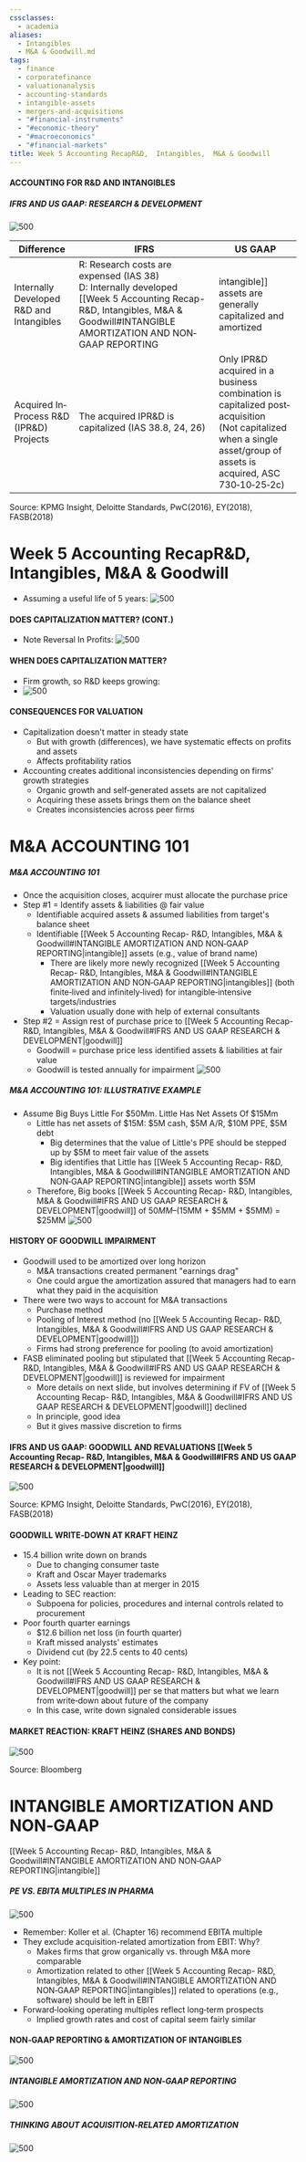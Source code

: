 ```yaml
---
cssclasses:
  - academia
aliases:
  - Intangibles
  - M&A & Goodwill.md
tags:
  - finance
  - corporatefinance
  - valuationanalysis
  - accounting-standards
  - intangible-assets
  - mergers-and-acquisitions
  - "#financial-instruments"
  - "#economic-theory"
  - "#macroeconomics"
  - "#financial-markets"
title: Week 5 Accounting RecapR&D,  Intangibles,  M&A & Goodwill
---
```


#### ACCOUNTING FOR R&D AND INTANGIBLES

##### IFRS AND US GAAP: RESEARCH & DEVELOPMENT

 ![500](4d4cb8293711aed5b6cd43714ad9c35d.png)

| Difference                               | IFRS                                                                                                                           | US GAAP                                                                                                                                                                                                                                                                                                                                       |
| ---------------------------------------- | ------------------------------------------------------------------------------------------------------------------------------ | --------------------------------------------------------------------------------------------------------------------------------------------------------------------------------------------------------------------------------------------------------------------------------------------------------------------------------------------- |
| Internally Developed R&D and Intangibles | R: Research costs are expensed (IAS 38) <br> D: Internally developed [[Week 5 Accounting Recap- R&D,  Intangibles,  M&A & Goodwill#INTANGIBLE AMORTIZATION AND NON‐GAAP REPORTING|intangible]] assets are generally capitalized and amortized | R&D: costs are generally expensed as incurred (ASC 730)<br>D: Exception for software  <br>- special capitalization criteria:  <br>• Software developed for internal use (application development stage)  <br>• Software developed for sale to third parties (technological feasibility)  <br>• Website development cost (under IFRS expensed) |
| Acquired In‐Process R&D (IPR&D) Projects | The acquired IPR&D is capitalized (IAS 38.8,       24,       26)                                                                           | Only IPR&D acquired in a business combination is capitalized post‐acquisition <br> (Not capitalized when a single asset/group of assets is acquired,       ASC 730‐10‐25‐2c)                                                                                                                                                                        |

Source: KPMG Insight,  Deloitte Standards,  PwC(2016),  EY(2018),  FASB(2018)

# Week 5 Accounting RecapR&D,  Intangibles,  M&A & Goodwill
- Assuming a useful life of 5 years:
 ![500](1200e8eb7d1c38aa5c40ac996b0291f4.png)
#### DOES CAPITALIZATION MATTER? (CONT.)
- Note Reversal In Profits:
 ![500](362ef8d8cf2d5b0e3a9af9f015e5acfe.png)

#### WHEN DOES CAPITALIZATION MATTER?
- Firm growth,  so R&D keeps growing:
-  ![500](f3e598114304fa21a358caf916b8b665.png)

#### CONSEQUENCES FOR VALUATION

- Capitalization doesn't matter in steady state
	- But with growth (differences),  we have systematic effects on profits and assets
	- Affects profitability ratios
- Accounting creates additional inconsistencies depending on firms' growth strategies
	- Organic growth and self‐generated assets are not capitalized
	- Acquiring these assets brings them on the balance sheet
	- Creates inconsistencies across peer firms

# M&A ACCOUNTING 101

##### M&A ACCOUNTING 101
- Once the acquisition closes,  acquirer must allocate the purchase price
- Step #1 = Identify assets & liabilities @ fair value
	- Identifiable acquired assets & assumed liabilities from target's balance sheet
	- Identifiable [[Week 5 Accounting Recap- R&D,  Intangibles,  M&A & Goodwill#INTANGIBLE AMORTIZATION AND NON‐GAAP REPORTING|intangible]] assets (e.g.,  value of brand name)
		- There are likely more newly recognized [[Week 5 Accounting Recap- R&D,  Intangibles,  M&A & Goodwill#INTANGIBLE AMORTIZATION AND NON‐GAAP REPORTING|intangibles]] (both finite‐lived and infinitely‐lived) for intangible‐intensive targets/industries
		- Valuation usually done with help of external consultants
- Step #2 = Assign rest of purchase price to [[Week 5 Accounting Recap- R&D,  Intangibles,  M&A & Goodwill#IFRS AND US GAAP RESEARCH & DEVELOPMENT|goodwill]]
	- Goodwill = purchase price less identified assets & liabilities at fair value
	- Goodwill is tested annually for impairment
 ![500](f567824f767b18437af3c6acfadfda4b.png)

##### M&A ACCOUNTING 101: ILLUSTRATIVE EXAMPLE
- Assume Big Buys Little For $50Mm. Little Has Net Assets Of $15Mm
	- Little has net assets of $15M: $5M cash,  $5M A/R,       $10M PPE,  $5M debt
		- Big determines that the value of Little's PPE should be stepped up by $5M to meet fair value of the assets
		- Big identifies that Little has [[Week 5 Accounting Recap- R&D,  Intangibles,  M&A & Goodwill#INTANGIBLE AMORTIZATION AND NON‐GAAP REPORTING|intangible]] assets worth $5M
	- Therefore,  Big books [[Week 5 Accounting Recap- R&D,  Intangibles,  M&A & Goodwill#IFRS AND US GAAP RESEARCH & DEVELOPMENT|goodwill]] of $50MM – ($15MM + $5MM + $5MM) = $25MM
 ![500](3960b73a6271caeeb78f1c75c586d1d6.png)
#### HISTORY OF GOODWILL IMPAIRMENT

- Goodwill used to be amortized over long horizon
	- M&A transactions created permanent "earnings drag"
	- One could argue the amortization assured that managers had to earn what they paid in the acquisition
- There were two ways to account for M&A transactions
	- Purchase method
	- Pooling of Interest method (no [[Week 5 Accounting Recap- R&D,  Intangibles,  M&A & Goodwill#IFRS AND US GAAP RESEARCH & DEVELOPMENT|goodwill]])
	- Firms had strong preference for pooling (to avoid amortization)
- FASB eliminated pooling but stipulated that [[Week 5 Accounting Recap- R&D,  Intangibles,  M&A & Goodwill#IFRS AND US GAAP RESEARCH & DEVELOPMENT|goodwill]] is reviewed for impairment
	- More details on next slide,  but involves determining if FV of [[Week 5 Accounting Recap- R&D,  Intangibles,  M&A & Goodwill#IFRS AND US GAAP RESEARCH & DEVELOPMENT|goodwill]] declined
	- In principle,  good idea
	- But it gives massive discretion to firms

#### IFRS AND US GAAP: GOODWILL AND REVALUATIONS [[Week 5 Accounting Recap- R&D,  Intangibles,  M&A & Goodwill#IFRS AND US GAAP RESEARCH & DEVELOPMENT|goodwill]]

 ![500](9d252087872803f897a93788aa079289.png)

Source: KPMG Insight,  Deloitte Standards,  PwC(2016),  EY(2018),  FASB(2018)

#### GOODWILL WRITE‐DOWN AT KRAFT HEINZ

- 15.4 billion write down on brands
	- Due to changing consumer taste
	- Kraft and Oscar Mayer trademarks
	- Assets less valuable than at merger in 2015
- Leading to SEC reaction:
	- Subpoena for policies,  procedures and internal controls related to procurement
- Poor fourth quarter earnings
	- $12.6 billion net loss (in fourth quarter)
	- Kraft missed analysts' estimates
	- Dividend cut (by 22.5 cents to 40 cents)
- Key point:
	- It is not [[Week 5 Accounting Recap- R&D,  Intangibles,  M&A & Goodwill#IFRS AND US GAAP RESEARCH & DEVELOPMENT|goodwill]] per se that matters but what we learn from write‐down about future of the company
	- In this case,  write down signaled considerable issues

#### MARKET REACTION: KRAFT HEINZ (SHARES AND BONDS)

 ![500](33f3b6fab36070d8288f4a527aa2f096.png)

Source: Bloomberg

# INTANGIBLE AMORTIZATION AND NON‐GAAP

[[Week 5 Accounting Recap- R&D,  Intangibles,  M&A & Goodwill#INTANGIBLE AMORTIZATION AND NON‐GAAP REPORTING|intangible]]

##### PE VS. EBITA MULTIPLES IN PHARMA

 ![500](d30041ded7cc0ce53aaa99538462f1a9.png)

- Remember: Koller et al. (Chapter 16) recommend EBITA multiple
- They exclude acquisition-related amortization from EBIT: Why?
	- Makes firms that grow organically vs. through M&A more comparable
	- Amortization related to other [[Week 5 Accounting Recap- R&D,  Intangibles,  M&A & Goodwill#INTANGIBLE AMORTIZATION AND NON‐GAAP REPORTING|intangibles]] related to operations (e.g.,  software) should be left in EBIT
- Forward‐looking operating multiples reflect long‐term prospects
	- Implied growth rates and cost of capital seem fairly similar

#### NON‐GAAP REPORTING & AMORTIZATION OF INTANGIBLES

 ![500](edda70d5b7a5101fc0d4471c6de6895d.png)

##### INTANGIBLE AMORTIZATION AND NON‐GAAP REPORTING

 ![500](3319b5a7c509e5ff679bc9cb0fb18de9.png)

##### THINKING ABOUT ACQUISITION‐RELATED AMORTIZATION

 ![500](be1f27f82f81d6c4f282a8e866c8a582.png)